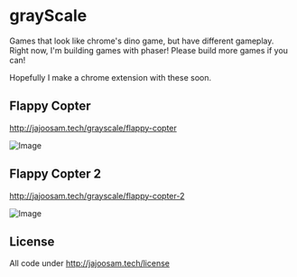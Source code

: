 # grayScale

Games that look like chrome's dino game, but have different gameplay. Right now, I'm building games with phaser! Please build more games if you can!

Hopefully I make a chrome extension with these soon.



## Flappy Copter
http://jajoosam.tech/grayscale/flappy-copter

![Image](http://i.imgur.com/kdRva28.png)

## Flappy Copter 2
http://jajoosam.tech/grayscale/flappy-copter-2

![Image](http://i.imgur.com/FfJ9LhB.png)


## License

All code under http://jajoosam.tech/license
